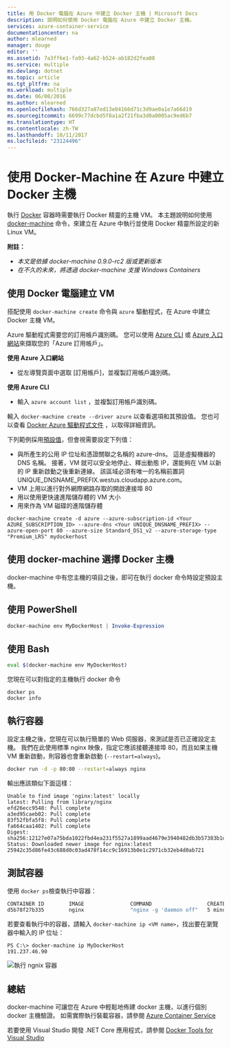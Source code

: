 ```yaml
---
title: 用 Docker 電腦在 Azure 中建立 Docker 主機 | Microsoft Docs
description: 說明如何使用 Docker 電腦在 Azure 中建立 Docker 主機。
services: azure-container-service
documentationcenter: na
author: mlearned
manager: douge
editor: ''
ms.assetid: 7a3ff6e1-fa93-4a62-b524-ab182d2fea08
ms.service: multiple
ms.devlang: dotnet
ms.topic: article
ms.tgt_pltfrm: na
ms.workload: multiple
ms.date: 06/08/2016
ms.author: mlearned
ms.openlocfilehash: 766d327a87ed13e04166d71c3d9ae0a1e7a66d19
ms.sourcegitcommit: 6699c77dcbd5f8a1a2f21fba3d0a0005ac9ed6b7
ms.translationtype: HT
ms.contentlocale: zh-TW
ms.lasthandoff: 10/11/2017
ms.locfileid: "23124496"
---
```

# <a name="create-docker-hosts-in-azure-with-docker-machine"></a>使用 Docker-Machine 在 Azure 中建立 Docker 主機
執行 [Docker](https://www.docker.com/) 容器時需要執行 Docker 精靈的主機 VM。
本主題說明如何使用 [docker-machine](https://docs.docker.com/machine/) 命令，來建立在 Azure 中執行並使用 Docker 精靈所設定的新 Linux VM。 

**附註：** 

* *本文是依據 docker-machine 0.9.0-rc2 版或更新版本*
* *在不久的未來，將透過 docker-machine 支援 Windows Containers*

## <a name="create-vms-with-docker-machine"></a>使用 Docker 電腦建立 VM
搭配使用 `docker-machine create` 命令與 `azure` 驅動程式，在 Azure 中建立 Docker 主機 VM。 

Azure 驅動程式需要您的訂用帳戶識別碼。 您可以使用 [Azure CLI](cli-install-nodejs.md) 或 [Azure 入口網站](https://portal.azure.com)來擷取您的「Azure 訂用帳戶」。 

**使用 Azure 入口網站**

* 從左導覽頁面中選取 [訂用帳戶]，並複製訂用帳戶識別碼。

**使用 Azure CLI**

* 輸入 ```azure account list``` ，並複製訂用帳戶識別碼。

輸入 `docker-machine create --driver azure` 以查看選項和其預設值。
您也可以查看 [Docker Azure 驅動程式文件](https://docs.docker.com/machine/drivers/azure/) ，以取得詳細資訊。 

下列範例採用[預設值](https://github.com/docker/machine/blob/master/drivers/azure/azure.go#L22)，但會視需要設定下列值： 

* 與所產生的公用 IP 位址和憑證關聯之名稱的 azure-dns。 這是虛擬機器的 DNS 名稱。 接著，VM 就可以安全地停止、釋出動態 IP，還能夠在 VM 以新的 IP 重新啟動之後重新連線。 該區域必須有唯一的名稱前置詞 UNIQUE_DNSNAME_PREFIX.westus.cloudapp.azure.com。
* VM 上用以進行對外網際網路存取的開啟連接埠 80
* 用以使用更快速進階儲存體的 VM 大小
* 用來作為 VM 磁碟的進階儲存體

```
docker-machine create -d azure --azure-subscription-id <Your AZURE_SUBSCRIPTION_ID> --azure-dns <Your UNIQUE_DNSNAME_PREFIX> --azure-open-port 80 --azure-size Standard_DS1_v2 --azure-storage-type "Premium_LRS" mydockerhost 
```

## <a name="choose-a-docker-host-with-docker-machine"></a>使用 docker-machine 選擇 Docker 主機
docker-machine 中有您主機的項目之後，即可在執行 docker 命令時設定預設主機。

## <a name="using-powershell"></a>使用 PowerShell
```powershell
docker-machine env MyDockerHost | Invoke-Expression 
```

## <a name="using-bash"></a>使用 Bash
```bash
eval $(docker-machine env MyDockerHost)
```

您現在可以對指定的主機執行 docker 命令

```
docker ps
docker info
```

## <a name="run-a-container"></a>執行容器
設定主機之後，您現在可以執行簡單的 Web 伺服器，來測試是否已正確設定主機。
我們在此使用標準 nginx 映像，指定它應該接聽連接埠 80，而且如果主機 VM 重新啟動，則容器也會重新啟動 (`--restart=always`)。 

```bash
docker run -d -p 80:80 --restart=always nginx
```

輸出應該類似下面這樣：

```
Unable to find image 'nginx:latest' locally
latest: Pulling from library/nginx
efd26ecc9548: Pull complete
a3ed95caeb02: Pull complete
83f52fbfa5f8: Pull complete
fa664caa1402: Pull complete
Digest: sha256:12127e07a75bda1022fbd4ea231f5527a1899aad4679e3940482db3b57383b1d
Status: Downloaded newer image for nginx:latest
25942c35d86fe43c688d0c03ad478f14cc9c16913b0e1c2971cb32eb4d0ab721
```

## <a name="test-the-container"></a>測試容器
使用 `docker ps`檢查執行中容器：

```bash
CONTAINER ID        IMAGE               COMMAND                  CREATED             STATUS              PORTS                         NAMES
d5b78f27b335        nginx               "nginx -g 'daemon off"   5 minutes ago       Up 5 minutes        0.0.0.0:80->80/tcp, 443/tcp   goofy_mahavira
```

若要查看執行中的容器，請輸入 `docker-machine ip <VM name>`，找出要在瀏覽器中輸入的 IP 位址：

```
PS C:\> docker-machine ip MyDockerHost
191.237.46.90
```

![執行 ngnix 容器](./media/vs-azure-tools-docker-machine-azure-config/nginxsuccess.png)

## <a name="summary"></a>總結
docker-machine 可讓您在 Azure 中輕鬆地佈建 docker 主機，以進行個別 docker 主機驗證。
如需實際執行裝載容器，請參閱 [Azure Container Service](http://aka.ms/AzureContainerService)

若要使用 Visual Studio 開發 .NET Core 應用程式，請參閱 [Docker Tools for Visual Studio](http://aka.ms/DockerToolsForVS)

